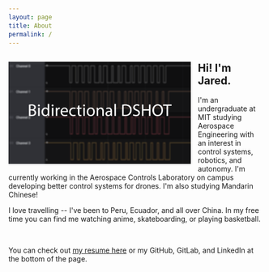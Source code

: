```yaml
---
layout: page
title: About
permalink: /
---
```

<div style="clear: both;">
  <div style="float: left; margin-right: 1em; margin-bottom: 1em;">
    <img src="/assets/dshot_thumbnail.png" alt="" width="360">
  </div>
  <div>
    <h2>Hi! I'm Jared.</h2>
    <p>I'm an undergraduate at MIT studying Aerospace Engineering with an interest in control systems, robotics, and autonomy. I'm currently working in the Aerospace Controls Laboratory on campus developing better control systems for drones. I'm also studying Mandarin Chinese!</p>
    <p>I love travelling -- I've been to Peru, Ecuador, and all over China. In my free time you can find me watching anime, skateboarding, or playing basketball.</p>
  </div>
</div>

<br clear="all" />

You can check out <a href="">my resume here</a> or my GitHub, GitLab, and LinkedIn at the bottom of the page.